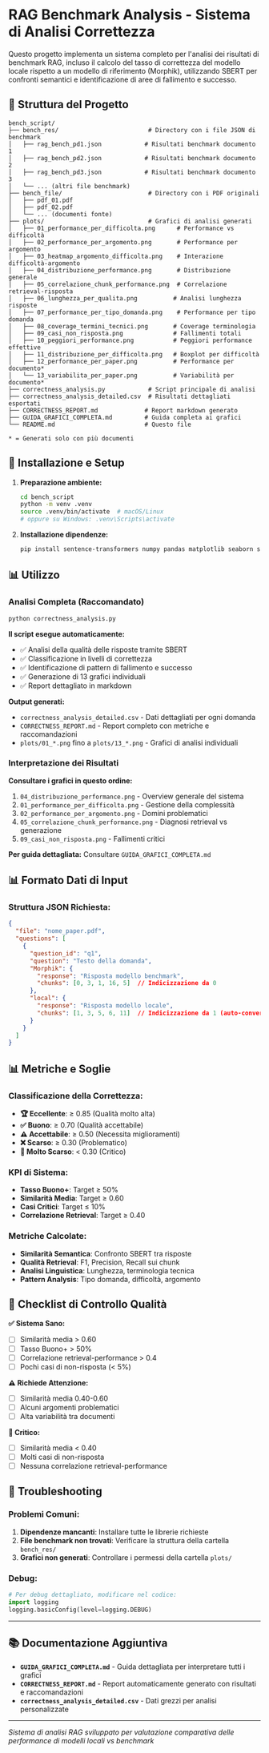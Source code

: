 # RAG Benchmark Analysis - Sistema di Analisi Correttezza

Questo progetto implementa un sistema completo per l'analisi dei risultati di benchmark RAG, incluso il calcolo del tasso di correttezza del modello locale rispetto a un modello di riferimento (Morphik), utilizzando SBERT per confronti semantici e identificazione di aree di fallimento e successo.

## 📁 Struttura del Progetto

```
bench_script/
├── bench_res/                         # Directory con i file JSON di benchmark
│   ├── rag_bench_pd1.json            # Risultati benchmark documento 1
│   ├── rag_bench_pd2.json            # Risultati benchmark documento 2
│   ├── rag_bench_pd3.json            # Risultati benchmark documento 3
│   └── ... (altri file benchmark)
├── bench_file/                        # Directory con i PDF originali
│   ├── pdf_01.pdf
│   ├── pdf_02.pdf
│   └── ... (documenti fonte)
├── plots/                             # Grafici di analisi generati
│   ├── 01_performance_per_difficolta.png      # Performance vs difficoltà
│   ├── 02_performance_per_argomento.png       # Performance per argomento
│   ├── 03_heatmap_argomento_difficolta.png    # Interazione difficoltà-argomento
│   ├── 04_distribuzione_performance.png       # Distribuzione generale
│   ├── 05_correlazione_chunk_performance.png  # Correlazione retrieval-risposta
│   ├── 06_lunghezza_per_qualita.png          # Analisi lunghezza risposte
│   ├── 07_performance_per_tipo_domanda.png    # Performance per tipo domanda
│   ├── 08_coverage_termini_tecnici.png       # Coverage terminologia
│   ├── 09_casi_non_risposta.png              # Fallimenti totali
│   ├── 10_peggiori_performance.png           # Peggiori performance effettive
│   ├── 11_distribuzione_per_difficolta.png   # Boxplot per difficoltà
│   ├── 12_performance_per_paper.png          # Performance per documento*
│   └── 13_variabilita_per_paper.png          # Variabilità per documento*
├── correctness_analysis.py            # Script principale di analisi
├── correctness_analysis_detailed.csv  # Risultati dettagliati esportati
├── CORRECTNESS_REPORT.md             # Report markdown generato
├── GUIDA_GRAFICI_COMPLETA.md         # Guida completa ai grafici
└── README.md                         # Questo file

* = Generati solo con più documenti
```

## 🚀 Installazione e Setup

1. **Preparazione ambiente:**
   ```bash
   cd bench_script
   python -m venv .venv
   source .venv/bin/activate  # macOS/Linux
   # oppure su Windows: .venv\Scripts\activate
   ```

2. **Installazione dipendenze:**
   ```bash
   pip install sentence-transformers numpy pandas matplotlib seaborn scikit-learn
   ```

## 📊 Utilizzo

### Analisi Completa (Raccomandato)
```bash
python correctness_analysis.py
```

**Il script esegue automaticamente:**
- ✅ Analisi della qualità delle risposte tramite SBERT
- ✅ Classificazione in livelli di correttezza
- ✅ Identificazione di pattern di fallimento e successo  
- ✅ Generazione di 13 grafici individuali
- ✅ Report dettagliato in markdown

**Output generati:**
- `correctness_analysis_detailed.csv` - Dati dettagliati per ogni domanda
- `CORRECTNESS_REPORT.md` - Report completo con metriche e raccomandazioni
- `plots/01_*.png` fino a `plots/13_*.png` - Grafici di analisi individuali

### Interpretazione dei Risultati

**Consultare i grafici in questo ordine:**
1. `04_distribuzione_performance.png` - Overview generale del sistema
2. `01_performance_per_difficolta.png` - Gestione della complessità
3. `02_performance_per_argomento.png` - Domini problematici
4. `05_correlazione_chunk_performance.png` - Diagnosi retrieval vs generazione
5. `09_casi_non_risposta.png` - Fallimenti critici

**Per guida dettagliata:** Consultare `GUIDA_GRAFICI_COMPLETA.md`

## 📊 Formato Dati di Input

### Struttura JSON Richiesta:
```json
{
  "file": "nome_paper.pdf",
  "questions": [
    {
      "question_id": "q1",
      "question": "Testo della domanda",
      "Morphik": {
        "response": "Risposta modello benchmark",
        "chunks": [0, 3, 1, 16, 5]  // Indicizzazione da 0
      },
      "local": {
        "response": "Risposta modello locale",
        "chunks": [1, 3, 5, 6, 11]  // Indicizzazione da 1 (auto-convertita)
      }
    }
  ]
}
```

## 📊 Metriche e Soglie

### Classificazione della Correttezza:
- **🏆 Eccellente**: ≥ 0.85 (Qualità molto alta)
- **✅ Buono**: ≥ 0.70 (Qualità accettabile) 
- **⚠️ Accettabile**: ≥ 0.50 (Necessita miglioramenti)
- **❌ Scarso**: ≥ 0.30 (Problematico)
- **🚫 Molto Scarso**: < 0.30 (Critico)

### KPI di Sistema:
- **Tasso Buono+**: Target ≥ 50%
- **Similarità Media**: Target ≥ 0.60
- **Casi Critici**: Target ≤ 10%
- **Correlazione Retrieval**: Target ≥ 0.40

### Metriche Calcolate:
- **Similarità Semantica**: Confronto SBERT tra risposte
- **Qualità Retrieval**: F1, Precision, Recall sui chunk
- **Analisi Linguistica**: Lunghezza, terminologia tecnica
- **Pattern Analysis**: Tipo domanda, difficoltà, argomento

## 🎯 Checklist di Controllo Qualità

**✅ Sistema Sano:**
- [ ] Similarità media > 0.60
- [ ] Tasso Buono+ > 50%
- [ ] Correlazione retrieval-performance > 0.4
- [ ] Pochi casi di non-risposta (< 5%)

**⚠️ Richiede Attenzione:**
- [ ] Similarità media 0.40-0.60
- [ ] Alcuni argomenti problematici
- [ ] Alta variabilità tra documenti

**🚨 Critico:**
- [ ] Similarità media < 0.40
- [ ] Molti casi di non-risposta
- [ ] Nessuna correlazione retrieval-performance

## 🔧 Troubleshooting

### Problemi Comuni:
1. **Dipendenze mancanti**: Installare tutte le librerie richieste
2. **File benchmark non trovati**: Verificare la struttura della cartella `bench_res/`
3. **Grafici non generati**: Controllare i permessi della cartella `plots/`

### Debug:
```python
# Per debug dettagliato, modificare nel codice:
import logging
logging.basicConfig(level=logging.DEBUG)
```

---

## 📚 Documentazione Aggiuntiva

- **`GUIDA_GRAFICI_COMPLETA.md`** - Guida dettagliata per interpretare tutti i grafici
- **`CORRECTNESS_REPORT.md`** - Report automaticamente generato con risultati e raccomandazioni
- **`correctness_analysis_detailed.csv`** - Dati grezzi per analisi personalizzate

---

*Sistema di analisi RAG sviluppato per valutazione comparativa delle performance di modelli locali vs benchmark*
